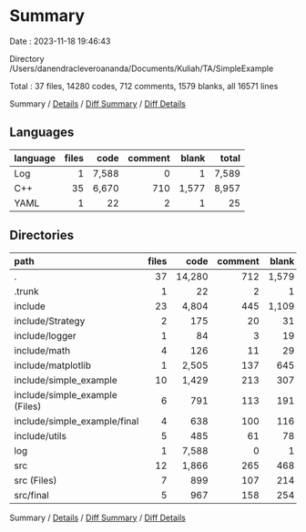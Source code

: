 # Summary

Date : 2023-11-18 19:46:43

Directory /Users/danendracleveroananda/Documents/Kuliah/TA/SimpleExample

Total : 37 files,  14280 codes, 712 comments, 1579 blanks, all 16571 lines

Summary / [Details](details.md) / [Diff Summary](diff.md) / [Diff Details](diff-details.md)

## Languages
| language | files | code | comment | blank | total |
| :--- | ---: | ---: | ---: | ---: | ---: |
| Log | 1 | 7,588 | 0 | 1 | 7,589 |
| C++ | 35 | 6,670 | 710 | 1,577 | 8,957 |
| YAML | 1 | 22 | 2 | 1 | 25 |

## Directories
| path | files | code | comment | blank | total |
| :--- | ---: | ---: | ---: | ---: | ---: |
| . | 37 | 14,280 | 712 | 1,579 | 16,571 |
| .trunk | 1 | 22 | 2 | 1 | 25 |
| include | 23 | 4,804 | 445 | 1,109 | 6,358 |
| include/Strategy | 2 | 175 | 20 | 31 | 226 |
| include/logger | 1 | 84 | 3 | 19 | 106 |
| include/math | 4 | 126 | 11 | 29 | 166 |
| include/matplotlib | 1 | 2,505 | 137 | 645 | 3,287 |
| include/simple_example | 10 | 1,429 | 213 | 307 | 1,949 |
| include/simple_example (Files) | 6 | 791 | 113 | 191 | 1,095 |
| include/simple_example/final | 4 | 638 | 100 | 116 | 854 |
| include/utils | 5 | 485 | 61 | 78 | 624 |
| log | 1 | 7,588 | 0 | 1 | 7,589 |
| src | 12 | 1,866 | 265 | 468 | 2,599 |
| src (Files) | 7 | 899 | 107 | 214 | 1,220 |
| src/final | 5 | 967 | 158 | 254 | 1,379 |

Summary / [Details](details.md) / [Diff Summary](diff.md) / [Diff Details](diff-details.md)